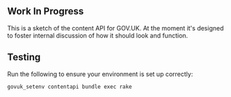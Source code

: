 ## Work In Progress

This is a sketch of the content API for GOV.UK. At the moment it's designed to foster
internal discussion of how it should look and function.

## Testing

Run the following to ensure your environment is set up correctly:

    govuk_setenv contentapi bundle exec rake

